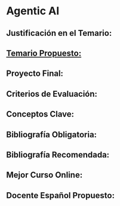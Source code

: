 # Agentic AI

## Justificación en el Temario:

## [Temario Propuesto:](Agentic%20AI%205aff32c5c2234316954c4272829108d4/Temario%20Propuesto%20d5f41db678b14f81911629a072cd85f0.md)

## Proyecto Final:

## Criterios de Evaluación:

## Conceptos Clave:

## Bibliografía Obligatoria:

## Bibliografía Recomendada:

## Mejor Curso Online:

## Docente Español Propuesto: